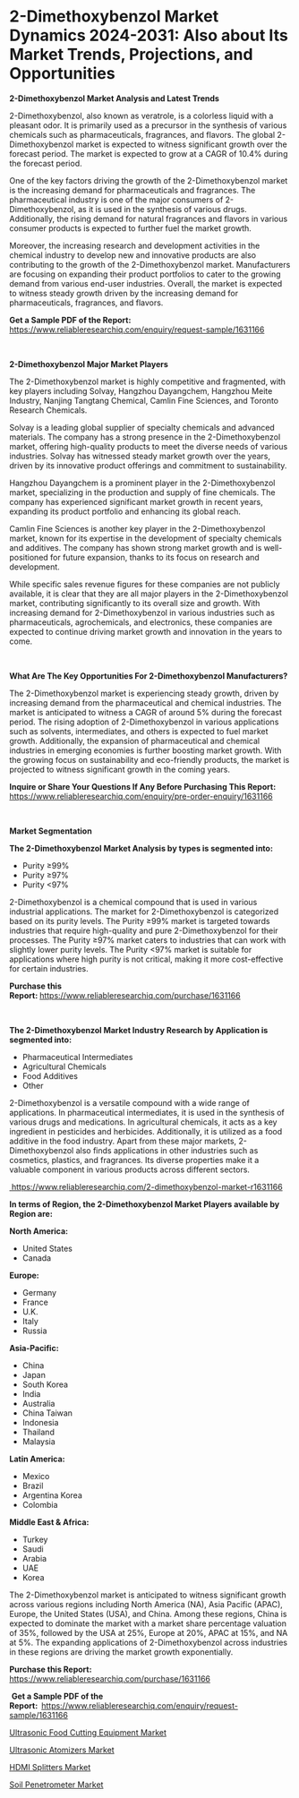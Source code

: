 <p><h1>2-Dimethoxybenzol Market Dynamics 2024-2031: Also about Its Market Trends, Projections, and Opportunities</h1></p><p><strong>2-Dimethoxybenzol Market Analysis and Latest Trends</strong></p>
<p><p>2-Dimethoxybenzol, also known as veratrole, is a colorless liquid with a pleasant odor. It is primarily used as a precursor in the synthesis of various chemicals such as pharmaceuticals, fragrances, and flavors. The global 2-Dimethoxybenzol market is expected to witness significant growth over the forecast period. The market is expected to grow at a CAGR of 10.4% during the forecast period.</p><p>One of the key factors driving the growth of the 2-Dimethoxybenzol market is the increasing demand for pharmaceuticals and fragrances. The pharmaceutical industry is one of the major consumers of 2-Dimethoxybenzol, as it is used in the synthesis of various drugs. Additionally, the rising demand for natural fragrances and flavors in various consumer products is expected to further fuel the market growth.</p><p>Moreover, the increasing research and development activities in the chemical industry to develop new and innovative products are also contributing to the growth of the 2-Dimethoxybenzol market. Manufacturers are focusing on expanding their product portfolios to cater to the growing demand from various end-user industries. Overall, the market is expected to witness steady growth driven by the increasing demand for pharmaceuticals, fragrances, and flavors.</p></p>
<p><strong>Get a Sample PDF of the Report:&nbsp;</strong> <a href="https://www.reliableresearchiq.com/enquiry/request-sample/1631166">https://www.reliableresearchiq.com/enquiry/request-sample/1631166</a></p>
<p>&nbsp;</p>
<p><strong>2-Dimethoxybenzol Major Market Players</strong></p>
<p><p>The 2-Dimethoxybenzol market is highly competitive and fragmented, with key players including Solvay, Hangzhou Dayangchem, Hangzhou Meite Industry, Nanjing Tangtang Chemical, Camlin Fine Sciences, and Toronto Research Chemicals. </p><p>Solvay is a leading global supplier of specialty chemicals and advanced materials. The company has a strong presence in the 2-Dimethoxybenzol market, offering high-quality products to meet the diverse needs of various industries. Solvay has witnessed steady market growth over the years, driven by its innovative product offerings and commitment to sustainability.</p><p>Hangzhou Dayangchem is a prominent player in the 2-Dimethoxybenzol market, specializing in the production and supply of fine chemicals. The company has experienced significant market growth in recent years, expanding its product portfolio and enhancing its global reach.</p><p>Camlin Fine Sciences is another key player in the 2-Dimethoxybenzol market, known for its expertise in the development of specialty chemicals and additives. The company has shown strong market growth and is well-positioned for future expansion, thanks to its focus on research and development.</p><p>While specific sales revenue figures for these companies are not publicly available, it is clear that they are all major players in the 2-Dimethoxybenzol market, contributing significantly to its overall size and growth. With increasing demand for 2-Dimethoxybenzol in various industries such as pharmaceuticals, agrochemicals, and electronics, these companies are expected to continue driving market growth and innovation in the years to come.</p></p>
<p>&nbsp;</p>
<p><strong>What Are The Key Opportunities For 2-Dimethoxybenzol Manufacturers?</strong></p>
<p><p>The 2-Dimethoxybenzol market is experiencing steady growth, driven by increasing demand from the pharmaceutical and chemical industries. The market is anticipated to witness a CAGR of around 5% during the forecast period. The rising adoption of 2-Dimethoxybenzol in various applications such as solvents, intermediates, and others is expected to fuel market growth. Additionally, the expansion of pharmaceutical and chemical industries in emerging economies is further boosting market growth. With the growing focus on sustainability and eco-friendly products, the market is projected to witness significant growth in the coming years.</p></p>
<p><strong>Inquire or Share Your Questions If Any Before Purchasing This Report:</strong> <a href="https://www.reliableresearchiq.com/enquiry/pre-order-enquiry/1631166">https://www.reliableresearchiq.com/enquiry/pre-order-enquiry/1631166</a></p>
<p>&nbsp;</p>
<p><strong>Market Segmentation</strong></p>
<p><strong>The 2-Dimethoxybenzol Market Analysis by types is segmented into:</strong></p>
<p><ul><li>Purity ≥99%</li><li>Purity ≥97%</li><li>Purity <97%</li></ul></p>
<p><p>2-Dimethoxybenzol is a chemical compound that is used in various industrial applications. The market for 2-Dimethoxybenzol is categorized based on its purity levels. The Purity ≥99% market is targeted towards industries that require high-quality and pure 2-Dimethoxybenzol for their processes. The Purity ≥97% market caters to industries that can work with slightly lower purity levels. The Purity <97% market is suitable for applications where high purity is not critical, making it more cost-effective for certain industries.</p></p>
<p><strong>Purchase this Report:&nbsp;</strong><a href="https://www.reliableresearchiq.com/purchase/1631166">https://www.reliableresearchiq.com/purchase/1631166</a></p>
<p>&nbsp;</p>
<p><strong>The 2-Dimethoxybenzol Market Industry Research by Application is segmented into:</strong></p>
<p><ul><li>Pharmaceutical Intermediates</li><li>Agricultural Chemicals</li><li>Food Additives</li><li>Other</li></ul></p>
<p><p>2-Dimethoxybenzol is a versatile compound with a wide range of applications. In pharmaceutical intermediates, it is used in the synthesis of various drugs and medications. In agricultural chemicals, it acts as a key ingredient in pesticides and herbicides. Additionally, it is utilized as a food additive in the food industry. Apart from these major markets, 2-Dimethoxybenzol also finds applications in other industries such as cosmetics, plastics, and fragrances. Its diverse properties make it a valuable component in various products across different sectors.</p></p>
<p><a href="https://www.reliableresearchiq.com/2-dimethoxybenzol-market-r1631166">&nbsp;https://www.reliableresearchiq.com/2-dimethoxybenzol-market-r1631166</a></p>
<p><strong>In terms of Region, the 2-Dimethoxybenzol Market Players available by Region are:</strong></p>
<p>
    <p> <strong> North America: </strong>
        <ul>
            <li>United States</li>
            <li>Canada</li>
        </ul>
        </p> 
    <p> <strong> Europe: </strong>
        <ul>
            <li>Germany</li>
            <li>France</li>
            <li>U.K.</li>
            <li>Italy</li>
            <li>Russia</li>
        </ul>
        </p> 
    <p> <strong> Asia-Pacific: </strong>
        <ul>
            <li>China</li>
            <li>Japan</li>
            <li>South Korea</li>
            <li>India</li>
            <li>Australia</li>
            <li>China Taiwan</li>
            <li>Indonesia</li>
            <li>Thailand</li>
            <li>Malaysia</li>
        </ul>
        </p> 
    <p> <strong> Latin America: </strong>
        <ul>
            <li>Mexico</li>
            <li>Brazil</li>
            <li>Argentina Korea</li>
            <li>Colombia</li>
        </ul>
        </p> 
    <p> <strong> Middle East & Africa: </strong>
        <ul>
            <li>Turkey</li>
            <li>Saudi</li>
            <li>Arabia</li>
            <li>UAE</li>
            <li>Korea</li>
        </ul>
    </p>
    </p>
<p><p>The 2-Dimethoxybenzol market is anticipated to witness significant growth across various regions including North America (NA), Asia Pacific (APAC), Europe, the United States (USA), and China. Among these regions, China is expected to dominate the market with a market share percentage valuation of 35%, followed by the USA at 25%, Europe at 20%, APAC at 15%, and NA at 5%. The expanding applications of 2-Dimethoxybenzol across industries in these regions are driving the market growth exponentially.</p></p>
<p><strong>Purchase this Report: </strong><a href="https://www.reliableresearchiq.com/purchase/1631166">https://www.reliableresearchiq.com/purchase/1631166</a></p>
<p>&nbsp;<strong>Get a Sample PDF of the Report:&nbsp;&nbsp;</strong><a href="https://www.reliableresearchiq.com/enquiry/request-sample/1631166">https://www.reliableresearchiq.com/enquiry/request-sample/1631166</a></p>
<p><strong></strong></p>
<p><p><a href="https://github.com/lylyparadise/Market-Research-Report-List-4/blob/main/ultrasonic-food-cutting-equipment-market.md">Ultrasonic Food Cutting Equipment Market</a></p><p><a href="https://github.com/GroverBarry/Market-Research-Report-List-6/blob/main/ultrasonic-atomizers-market.md">Ultrasonic Atomizers Market</a></p><p><a href="https://medium.com/@zandould67856/hdmi-splitters-market-size-share-trends-analysis-report-by-end-use-tvs-dvds-others-by-raw-3c1de32d7872">HDMI Splitters Market</a></p><p><a href="https://medium.com/@sean.peake0978/soil-penetrometer-market-share-market-analysis-growth-trends-forecasts-for-period-from-2024-7c4a7de151c3">Soil Penetrometer Market</a></p></p>